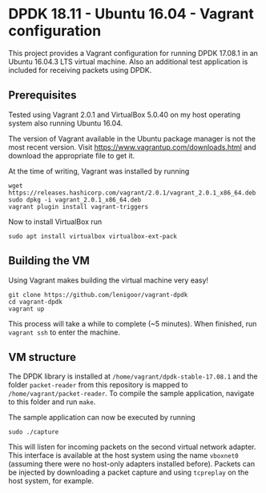 # DPDK 18.11 - Ubuntu 16.04 - Vagrant configuration
This project provides a Vagrant configuration for running DPDK 17.08.1 in an Ubuntu 16.04.3 LTS virtual machine. Also an additional test application is included for receiving packets using DPDK.

## Prerequisites
Tested using Vagrant 2.0.1 and VirtualBox 5.0.40 on my host operating system also running Ubuntu 16.04.

The version of Vagrant available in the Ubuntu package manager is not the most recent version. Visit https://www.vagrantup.com/downloads.html and download the appropriate file to get it.

At the time of writing, Vagrant was installed by running
```
wget https://releases.hashicorp.com/vagrant/2.0.1/vagrant_2.0.1_x86_64.deb
sudo dpkg -i vagrant_2.0.1_x86_64.deb
vagrant plugin install vagrant-triggers
```

Now to install VirtualBox run
```
sudo apt install virtualbox virtualbox-ext-pack
```

## Building the VM
Using Vagrant makes building the virtual machine very easy!
```
git clone https://github.com/lenigoor/vagrant-dpdk
cd vagrant-dpdk
vagrant up
```

This process will take a while to complete (~5 minutes). When finished, run `vagrant ssh` to enter the machine.

## VM structure
The DPDK library is installed at `/home/vagrant/dpdk-stable-17.08.1` and the folder `packet-reader` from this repository is  mapped to `/home/vagrant/packet-reader`. To compile the sample application, navigate to this folder and run `make`.

The sample application can now be executed by running
```
sudo ./capture
```

This will listen for incoming packets on the second virtual network adapter. This interface is available at the host system using the name `vboxnet0` (assuming there were no host-only adapters installed before). Packets can be injected by downloading a packet capture and using `tcpreplay` on the host system, for example.
